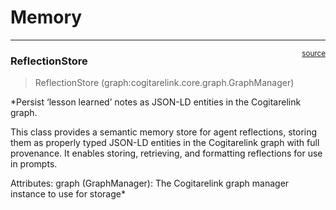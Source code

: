 # Memory


<!-- WARNING: THIS FILE WAS AUTOGENERATED! DO NOT EDIT! -->

------------------------------------------------------------------------

<a
href="https://github.com/LA3D/cogitarelink-dspy/blob/main/cogitarelink_dspy/memory.py#L18"
target="_blank" style="float:right; font-size:smaller">source</a>

### ReflectionStore

>  ReflectionStore (graph:cogitarelink.core.graph.GraphManager)

\*Persist ‘lesson learned’ notes as JSON-LD entities in the Cogitarelink
graph.

This class provides a semantic memory store for agent reflections,
storing them as properly typed JSON-LD entities in the Cogitarelink
graph with full provenance. It enables storing, retrieving, and
formatting reflections for use in prompts.

Attributes: graph (GraphManager): The Cogitarelink graph manager
instance to use for storage\*
